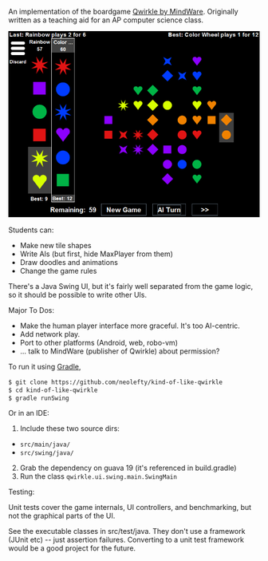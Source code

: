 An implementation of the boardgame [Qwirkle by
MindWare](http://mindware.com/qwirkle-a2-32016.fltr).
Originally written as a teaching aid for an AP computer science class.

![Screenshot of play between Rainbow AIs](doc/typical-small.png)

Students can:

* Make new tile shapes
* Write AIs (but first, hide MaxPlayer from them)
* Draw doodles and animations
* Change the game rules

There's a Java Swing UI, but it's fairly well separated from the game
logic, so it should be possible to write other UIs.

Major To Dos:

* Make the human player interface more graceful.
  It's too AI-centric.
* Add network play.
* Port to other platforms (Android, web, robo-vm)
* ... talk to MindWare (publisher of Qwirkle) about permission?

To run it using [Gradle](http://gradle.org/),

    $ git clone https://github.com/neolefty/kind-of-like-qwirkle
    $ cd kind-of-like-qwirkle
    $ gradle runSwing

Or in an IDE:

1. Include these two source dirs:
  * `src/main/java/`
  * `src/swing/java/`
2. Grab the dependency on guava 19 (it's referenced in build.gradle)
3. Run the class `qwirkle.ui.swing.main.SwingMain`

Testing:

Unit tests cover the game internals, UI controllers, and benchmarking,
but not the graphical parts of the UI. 

See the executable classes in src/test/java. They don't use a framework 
(JUnit etc) -- just assertion failures. Converting to a unit test 
framework would be a good project for the future.